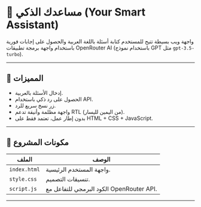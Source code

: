 # 🤖 مساعدك الذكي (Your Smart Assistant)

واجهة ويب بسيطة تتيح للمستخدم كتابة أسئلة باللغة العربية والحصول على إجابات فورية باستخدام واجهة برمجة تطبيقات OpenRouter AI (باستخدام نموذج GPT مثل `gpt-3.5-turbo`).

---

## 🧠 المميزات

- إدخال الأسئلة بالعربية.
- الحصول على رد ذكي باستخدام API.
- زر نسخ سريع للرد.
- واجهة مظلمة وأنيقة تدعم RTL (من اليمين لليسار).
- بدون إطار عمل، تعتمد فقط على HTML + CSS + JavaScript.

---

## 📁 مكونات المشروع

| الملف | الوصف |
|------|-------|
| `index.html` | واجهة المستخدم الرئيسية. |
| `style.css` | تنسيقات التصميم. |
| `script.js` | الكود البرمجي للتفاعل مع OpenRouter API. |

---
